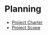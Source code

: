 # Planning

- [Project Charter](https://github.com/hiphoox/c202-assembly/blob/master/docs/planning/ProjectCharter.pdf)
- [Project Scope](https://github.com/hiphoox/c202-assembly/blob/master/docs/planning/ProjectScope.pdf)